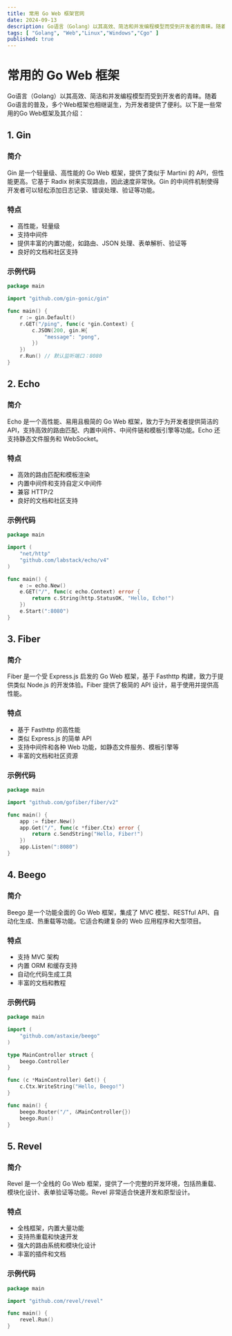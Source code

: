 ```yaml
---
title: 常用 Go Web 框架官网
date: 2024-09-13
description: Go语言（Golang）以其高效、简洁和并发编程模型而受到开发者的青睐。随着Go语言的普及，多个Web框架也相继诞生，为开发者提供了便利。以下是一些常用的Go Web框架及其介绍：
tags: [ "Golang", "Web","Linux","Windows","Cgo" ]
published: true
---
```


# 常用的 Go Web 框架

Go语言（Golang）以其高效、简洁和并发编程模型而受到开发者的青睐。随着Go语言的普及，多个Web框架也相继诞生，为开发者提供了便利。以下是一些常用的Go
Web框架及其介绍：

## 1. Gin

### 简介

Gin 是一个轻量级、高性能的 Go Web 框架，提供了类似于 Martini 的 API，但性能更高。它基于 Radix 树来实现路由，因此速度非常快。Gin
的中间件机制使得开发者可以轻松添加日志记录、错误处理、验证等功能。

### 特点

- 高性能，轻量级
- 支持中间件
- 提供丰富的内置功能，如路由、JSON 处理、表单解析、验证等
- 良好的文档和社区支持

### 示例代码

```go
package main

import "github.com/gin-gonic/gin"

func main() {
    r := gin.Default()
    r.GET("/ping", func(c *gin.Context) {
        c.JSON(200, gin.H{
            "message": "pong",
        })
    })
    r.Run() // 默认监听端口：8080
}
```

## 2. Echo

### 简介

Echo 是一个高性能、易用且极简的 Go Web 框架，致力于为开发者提供简洁的API，支持高效的路由匹配、内置中间件、中间件链和模板引擎等功能。Echo
还支持静态文件服务和 WebSocket。

### 特点

- 高效的路由匹配和模板渲染
- 内置中间件和支持自定义中间件
- 兼容 HTTP/2
- 良好的文档和社区支持

### 示例代码

```go
package main

import (
    "net/http"
    "github.com/labstack/echo/v4"
)

func main() {
    e := echo.New()
    e.GET("/", func(c echo.Context) error {
        return c.String(http.StatusOK, "Hello, Echo!")
    })
    e.Start(":8080")
}
```

## 3. Fiber

### 简介

Fiber 是一个受 Express.js 启发的 Go Web 框架，基于 Fasthttp 构建，致力于提供类似 Node.js 的开发体验。Fiber 提供了极简的 API
设计，易于使用并提供高性能。

### 特点

- 基于 Fasthttp 的高性能
- 类似 Express.js 的简单 API
- 支持中间件和各种 Web 功能，如静态文件服务、模板引擎等
- 丰富的文档和社区资源

### 示例代码

```go
package main

import "github.com/gofiber/fiber/v2"

func main() {
    app := fiber.New()
    app.Get("/", func(c *fiber.Ctx) error {
        return c.SendString("Hello, Fiber!")
    })
    app.Listen(":8080")
}
```

## 4. Beego

### 简介

Beego 是一个功能全面的 Go Web 框架，集成了 MVC 模型、RESTful API、自动化生成、热重载等功能。它适合构建复杂的 Web 应用程序和大型项目。

### 特点

- 支持 MVC 架构
- 内置 ORM 和缓存支持
- 自动化代码生成工具
- 丰富的文档和教程

### 示例代码

```go
package main

import (
    "github.com/astaxie/beego"
)

type MainController struct {
    beego.Controller
}

func (c *MainController) Get() {
    c.Ctx.WriteString("Hello, Beego!")
}

func main() {
    beego.Router("/", &MainController{})
    beego.Run()
}
```

## 5. Revel

### 简介

Revel 是一个全栈的 Go Web 框架，提供了一个完整的开发环境，包括热重载、模块化设计、表单验证等功能。Revel 非常适合快速开发和原型设计。

### 特点

- 全栈框架，内置大量功能
- 支持热重载和快速开发
- 强大的路由系统和模块化设计
- 丰富的插件和文档

### 示例代码

```go
package main

import "github.com/revel/revel"

func main() {
    revel.Run()
}
```

